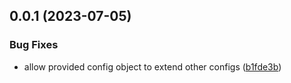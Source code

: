 ## 0.0.1 (2023-07-05)


### Bug Fixes

* allow provided config object to extend other configs ([b1fde3b](https://github.com/zinedkaloc/version-pipeline/commit/b1fde3b507cdbc0e4d780992c3adb10d407d06c4))



